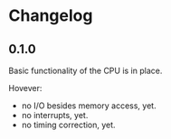 Changelog
=========


0.1.0
-----

Basic functionality of the CPU is in place.

Hovever:
- no I/O besides memory access, yet.
- no interrupts, yet.
- no timing correction, yet.
